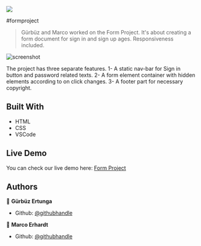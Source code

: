 ![](https://img.shields.io/badge/Microverse-blueviolet)

#formproject

> Gürbüz and Marco worked on the Form Project. It's about creating a form document for sign in and sign up ages. Responsiveness included.

![screenshot](https://i.imgur.com/bED2mBL.png )

The project has three separate features. 
1- A static nav-bar for Sign in button and password related texts.
2- A form element container with hidden elements according to on click changes.
3- A footer part for necessary copyright.

## Built With

- HTML
- CSS
- VSCode

## Live Demo

You can check our live demo here: [Form Project](https://raw.githack.com/gurbuzertunga/formproject/development/index.html) 


## Authors

👤 **Gürbüz Ertunga**

- Github: [@githubhandle](https://github.com/gurbuzertunga)

👤 **Marco Erhardt**

- Github: [@githubhandle](https://github.com/marcode95)


